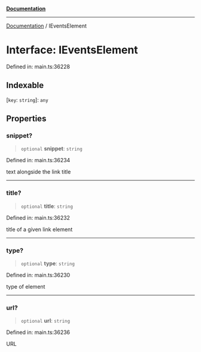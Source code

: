 [**Documentation**](../README.md)

***

[Documentation](../README.md) / IEventsElement

# Interface: IEventsElement

Defined in: main.ts:36228

## Indexable

\[`key`: `string`\]: `any`

## Properties

### snippet?

> `optional` **snippet**: `string`

Defined in: main.ts:36234

text alongside the link title

***

### title?

> `optional` **title**: `string`

Defined in: main.ts:36232

title of a given link element

***

### type?

> `optional` **type**: `string`

Defined in: main.ts:36230

type of element

***

### url?

> `optional` **url**: `string`

Defined in: main.ts:36236

URL
